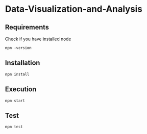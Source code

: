 # Data-Visualization-and-Analysis

## Requirements
Check if you have installed node

```
npm -version
```

## Installation
```
npm install
```

## Execution
```
npm start
```

## Test
```
npm test
```